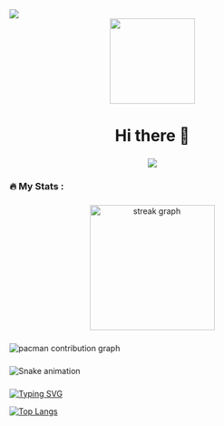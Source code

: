 <img src="https://capsule-render.vercel.app/api?type=waving&color=#bfd7e3&height=250&section=header&text=Heyhyejoy&fontSize=30" />

<div align="center">
  <img height="150" src="https://media3.giphy.com/media/v1.Y2lkPTc5MGI3NjExaDRiMmt1NjJkYnVvZTh2ZnBxeTF3OWw5YjZmcnI2OXV2eHU4YzZnciZlcD12MV9pbnRlcm5hbF9naWZfYnlfaWQmY3Q9Zw/ZS57kdXudVqsDX0TLH/giphy.gif"  />
</div>

###

<h1 align="center">Hi there 👋</h1>

###

<div align="center">
  <img src="https://visitor-badge.laobi.icu/badge?page_id=heyhyejoy.heyhyejoy&left_color=lightblue&right_color=antiquewhite"  />
</div>

###

<h3 align="left">🔥   My Stats :</h3>

###

<div align="center">
  <img src="https://streak-stats.demolab.com?user=heyhyejoy&locale=en&mode=daily&theme=dark&hide_border=false&border_radius=5&order=3" height="220" alt="streak graph"  />
</div>

###

<picture>
  <source media="(prefers-color-scheme: dark)" srcset="https://raw.githubusercontent.com/heyhyejoy/heyhyejoy/output/pacman-contribution-graph-dark.svg">
  <source media="(prefers-color-scheme: light)" srcset="https://raw.githubusercontent.com/heyhyejoy/heyhyejoy/output/pacman-contribution-graph.svg">
  <img alt="pacman contribution graph" src="https://raw.githubusercontent.com/heyhyejoy/heyhyejoy/output/pacman-contribution-graph.svg">
</picture>

###

<img src="https://raw.githubusercontent.com/heyhyejoy/heyhyejoy/output/snake.svg" alt="Snake animation" />

###

[![Typing SVG](https://readme-typing-svg.demolab.com/?lines=Welcome+to+Joy's+GitHub)](https://git.io/typing-svg)

<!--
<a href="https://github.com/heyhyejoy" target="_blank"><img src="https://img.shields.io/badge/github-000000?style=for-the-badge&logo-bitdefender&logoColor=FFFFFF"/></a>
-->

[![Top Langs](https://github-readme-stats.vercel.app/api/top-langs/?username=heyhyejoy)](https://github.com/anuraghazra/github-readme-stats)


